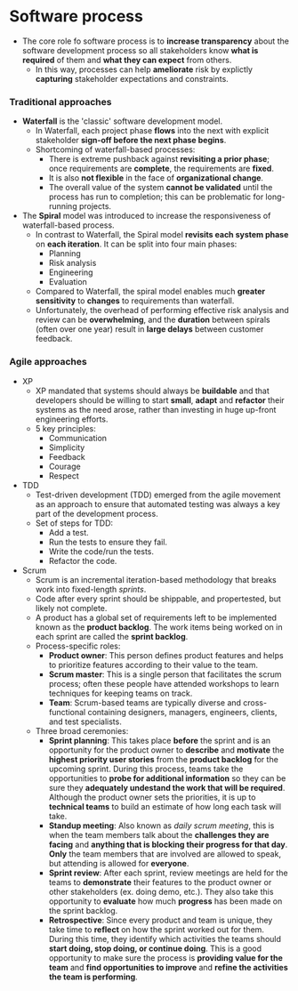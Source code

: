 # Software process

- The core role fo software process is to **increase transparency** about the software development process so all stakeholders know **what is required** of them and **what they can expect** from others.
  - In this way, processes can help **ameliorate** risk by explictly **capturing** stakeholder expectations and constraints.

### Traditional approaches

- **Waterfall** is the 'classic' software development model. 
  - In Waterfall, each project phase **flows** into the next with explicit stakeholder **sign-off before the next phase begins**.
  - Shortcoming of waterfall-based processes: 
    - There is extreme pushback against **revisiting a prior phase**; once requirements are **complete**, the requirements are **fixed**. 
    - It is also **not flexible** in the face of **organizational change**.
    - The overall value of the system **cannot be validated** until the process has run to completion; this can be problematic for long-running projects.
- The **Spiral** model was introduced to increase the responsiveness of waterfall-based process.
  - In contrast to Waterfall, the Spiral model **revisits each system phase** on **each iteration**. It can be split into four main phases:
    - Planning
    - Risk analysis
    - Engineering
    - Evaluation
  - Compared to Waterfall, the spiral model enables much **greater sensitivity** to **changes** to requirements than waterfall.
  - Unfortunately, the overhead of performing effective risk analysis and review can be **overwhelming**, and the **duration** between spirals (often over one year) result in **large delays** between customer feedback.

### Agile approaches

- XP
  - XP mandated that systems should always be **buildable** and that developers should be willing to start **small**, **adapt** and **refactor** their systems as the need arose, rather than investing in huge up-front engineering efforts.
  - 5 key principles:
    - Communication
    - Simplicity
    - Feedback
    - Courage
    - Respect
- TDD
  - Test-driven development (TDD) emerged from the agile movement as an approach to ensure that automated testing was always a key part of the development process.
  - Set of steps for TDD:
    - Add a test.
    - Run the tests to ensure they fail.
    - Write the code/run the tests.
    - Refactor the code.
- Scrum
  - Scrum is an incremental iteration-based methodology that breaks work into fixed-length *sprints*.
  - Code after every sprint should be shippable, and propertested, but likely not complete.
  - A product has a global set of requirements left to be implemented known as the **product backlog**. The work items being worked on in each sprint are called the **sprint backlog**. 
  - Process-specific roles:
    - **Product owner**: This person defines product features and helps to prioritize features according to their value to the team.
    - **Scrum master**: This is a single person that facilitates the scrum process; often these people have attended workshops to learn techniques for keeping teams on track.
    - **Team**: Scrum-based teams are typically diverse and cross-functional containing designers, managers, engineers, clients, and test specialists. 
  - Three broad ceremonies:
    - **Sprint planning**: This takes place **before** the sprint and is an opportunity for the product owner to **describe** and **motivate** the **highest priority user stories** from the **product backlog** for the upcoming sprint. During this process, teams take the opportunities to **probe for additional information** so they can be sure they **adequately undestand the work that will be required**. Although the product owner sets the priorities, it is up to **technical teams** to build an estimate of how long each task will take.
    - **Standup meeting**: Also known as *daily scrum meeting*, this is when the team members talk about the **challenges they are facing** and **anything that is blocking their progress for that day**. **Only** the team members that are involved are allowed to speak, but attending is allowed for **everyone**.
    - **Sprint review**: After each sprint, review meetings are held for the teams to **demonstrate** their features to the product owner or other stakeholders (ex. doing demo, etc.). They also take this opportunity to **evaluate** how much **progress** has been made on the sprint backlog.
    - **Retrospective**: Since every product and team is unique, they take time to **reflect** on how the sprint worked out for them. During this time, they identify which activities the teams should **start doing, stop doing, or continue doing**. This is a good opportunity to make sure the process is **providing value for the team** and **find opportunities to improve** and **refine the activities the team is performing**.
